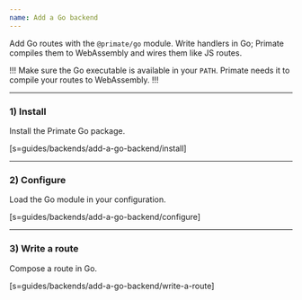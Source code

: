 ```yaml
---
name: Add a Go backend
---
```


Add Go routes with the `@primate/go` module. Write handlers in Go; Primate
compiles them to WebAssembly and wires them like JS routes.

!!!
Make sure the Go executable is available in your `PATH`. Primate needs it to
compile your routes to WebAssembly.
!!!

---

### 1) Install

Install the Primate Go package.

[s=guides/backends/add-a-go-backend/install]

---

### 2) Configure

Load the Go module in your configuration.

[s=guides/backends/add-a-go-backend/configure]

---

### 3) Write a route

Compose a route in Go.

[s=guides/backends/add-a-go-backend/write-a-route]
